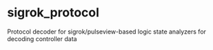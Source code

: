# sigrok_protocol
Protocol decoder for sigrok/pulseview-based logic state analyzers for decoding controller data
